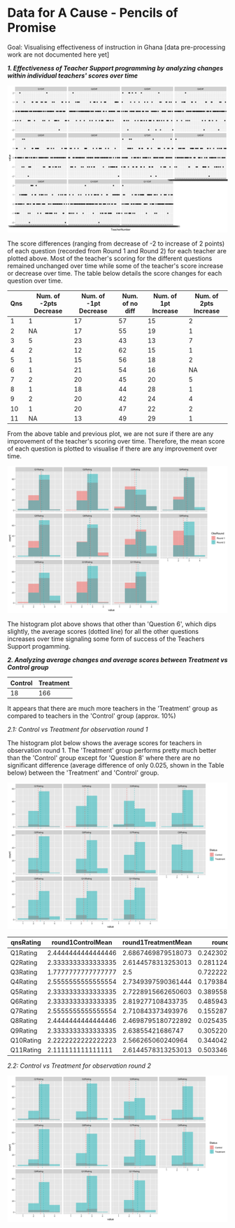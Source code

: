 # Data for A Cause - Pencils of Promise

Goal: Visualising effectiveness of instruction in Ghana [data pre-processing work are not documented here yet]

**_1. Effectiveness of Teacher Support programming by analyzing changes within individual teachers' scores over time_**

![png](images/2.png)

The score differences (ranging from decrease of -2 to increase of 2 points) of each question (recorded from Round 1 and Round 2) for each teacher are plotted above. Most of the teacher's scoring for the different questions remained unchanged over time while some of the teacher's score increase or decrease over time. The table below details the score changes for each question over time.

| Qns | Num. of -2pts Decrease | Num. of -1pt Decrease | Num. of no diff | Num. of 1pt Increase | Num. of 2pts Increase |
|-----|------------------------|-----------------------|-----------------|----------------------|-----------------------|
| 1   | 1                      | 17                    | 57              | 15                   | 2                     |
| 2   | NA                     | 17                    | 55              | 19                   | 1                     |
| 3   | 5                      | 23                    | 43              | 13                   | 7                     |
| 4   | 2                      | 12                    | 62              | 15                   | 1                     |
| 5   | 1                      | 15                    | 56              | 18                   | 2                     |
| 6   | 1                      | 21                    | 54              | 16                   | NA                    |
| 7   | 2                      | 20                    | 45              | 20                   | 5                     |
| 8   | 1                      | 18                    | 44              | 28                   | 1                     |
| 9   | 2                      | 20                    | 42              | 24                   | 4                     |
| 10  | 1                      | 20                    | 47              | 22                   | 2                     |
| 11  | NA                     | 13                    | 49              | 29                   | 1                     |

From the above table and previous plot, we are not sure if there are any improvement of the teacher's scoring over time. Therefore, the mean score of each question is plotted to visualise if there are any improvement over time. 

![png](images/1.png)

The histogram plot above shows that other than 'Question 6', which dips slightly, the average scores (dotted line) for all the other questions increases over time signaling some form of success of the Teachers Support progamming.


**_2. Analyzing average changes and average scores between Treatment vs Control group_**

| Control | Treatment |
|---------|-----------|
| 18      | 166       |

It appears that there are much more teachers in the 'Treatment' group as compared to teachers in the 'Control' group (approx. 10%)

_2.1: Control vs Treatment for observation round 1_

The histogram plot below shows the average scores for teachers in observation round 1. The 'Treatment' group performs pretty much better than the 'Control' group except for 'Question 8' where there are no significant difference (average difference of only 0.025, shown in the Table below) between the 'Treatment' and 'Control' group. 

![png](images/3.png)

| qnsRating | round1ControlMean  | round1TreatmentMean | round1MeanDiff       |
|-----------|--------------------|---------------------|----------------------|
| Q1Rating  | 2.4444444444444446 | 2.6867469879518073  | 0.2423025435073627   |
| Q2Rating  | 2.3333333333333335 | 2.6144578313253013  | 0.2811244979919678   |
| Q3Rating  | 1.7777777777777777 | 2.5                 | 0.7222222222222223   |
| Q4Rating  | 2.5555555555555554 | 2.7349397590361444  | 0.17938420348058903  |
| Q5Rating  | 2.3333333333333335 | 2.7228915662650603  | 0.38955823293172687  |
| Q6Rating  | 2.3333333333333335 | 2.819277108433735   | 0.48594377510040143  |
| Q7Rating  | 2.5555555555555554 | 2.710843373493976   | 0.1552878179384205   |
| Q8Rating  | 2.4444444444444446 | 2.4698795180722892  | 0.025435073627844584 |
| Q9Rating  | 2.3333333333333335 | 2.63855421686747    | 0.30522088353413634  |
| Q10Rating | 2.2222222222222223 | 2.566265060240964   | 0.34404283801874147  |
| Q11Rating | 2.111111111111111  | 2.6144578313253013  | 0.5033467202141901   |


_2.2: Control vs Treatment for observation round 2_

![png](images/4.png)

